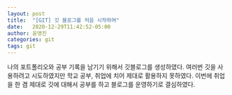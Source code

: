 ```yaml
---
layout: post
title:  "[GIT] 깃 블로그를 처음 시작하며"
date:   2020-12-29T11:42:52-05:00
author: 윤영진
categories: git 
tags: git
---
```

나의 포트폴리오와 공부 기록을 남기기 위해서 깃블로그를 생성하였다. 여러번 깃을 사용하려고 시도하였지만 학교 공부, 취업에 치어 제대로 활용하지 못하였다. 
이번에 취업을 한 겸 제대로 깃에 대해서 공부를 하고 블로그를 운영하기로 결심하였다. 